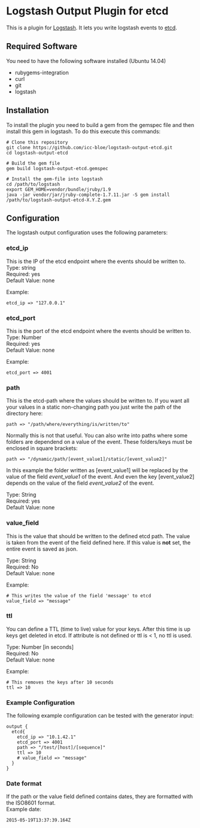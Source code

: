# Logstash Output Plugin for etcd

This is a plugin for [Logstash](https://github.com/elasticsearch/logstash).
It lets you write logstash events to [etcd](https://github.com/coreos/etcd).

## Required Software
You need to have the following software installed (Ubuntu 14.04)
- rubygems-integration
- curl
- git
- logstash

## Installation
To install the plugin you need to build a gem from the gemspec file and then install this gem in logstash.
To do this execute this commands:
```
# Clone this repository
git clone https://github.com/icc-bloe/logstash-output-etcd.git
cd logstash-output-etcd

# Build the gem file
gem build logstash-output-etcd.gemspec

# Install the gem-file into logstash
cd /path/to/logstash
export GEM_HOME=vendor/bundle/jruby/1.9
java -jar vendor/jar/jruby-complete-1.7.11.jar -S gem install /path/to/logstash-output-etcd-X.Y.Z.gem
```

## Configuration
The logstash output configuration uses the following parameters:

### etcd_ip
This is the IP of the etcd endpoint where the events should be written to.  
Type: string  
Required: yes  
Default Value: none  

Example:  
```
etcd_ip => "127.0.0.1"
```

### etcd_port
This is the port of the etcd endpoint where the events should be written to.  
Type: Number  
Required: yes  
Default Value: none  

Example:  
```
etcd_port => 4001
```

### path
This is the etcd-path where the values should be written to. If you want all your values in a static non-changing path you just write the path of the directory here:
```
path => "/path/where/everything/is/written/to"
```

Normally this is not that useful. You can also write into paths where some folders are dependend on a value of the event. These folders/keys must be enclosed in square brackets:
```
path => "/dynamic/path/[event_value1]/static/[event_value2]"
```
In this example the folder written as [event_value1] will be replaced by the value of the field *event_value1* of the event.
And even the key [event_value2] depends on the value of the field *event_value2* of the event.  

Type: String  
Required: yes  
Default Value: none  

### value_field
This is the value that should be written to the defined etcd path. The value is taken from the event of the field defined here.
If this value is **not** set, the entire event is saved as json.

Type: String  
Required: No  
Default Value: none  

Example:  
```
# This writes the value of the field 'message' to etcd
value_field => "message"
```

### ttl
You can define a TTL (time to live) value for your keys. After this time is up keys get deleted in etcd.
If attribute is not defined or ttl is < 1, no ttl is used.

Type: Number [in seconds]  
Required: No  
Default Value: none  

Example:
```
# This removes the keys after 10 seconds
ttl => 10
```


### Example Configuration
The following example configuration can be tested with the generator input:
```
output {
  etcd{
  	etcd_ip => "10.1.42.1"
	etcd_port => 4001
	path => "/test/[host]/[sequence]"
	ttl => 10
	# value_field => "message"
  }
}
```

### Date format
If the path or the value field defined contains dates, they are formatted with the ISO8601 format.  
Example date:
```
2015-05-19T13:37:39.164Z
```
